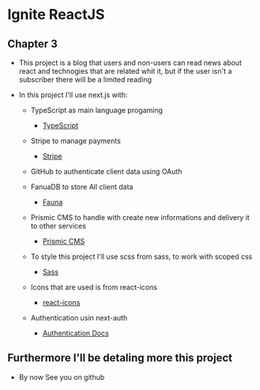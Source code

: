 # Ignite ReactJS

## Chapter 3

- This project is a blog that users and non-users can read news about react and technogies that are related whit it, but if the user isn't a subscriber there will be a limited reading

- In this project I'll use next.js with:

  - TypeScript as main language progaming
    - [TypeScript](https://www.typescriptlang.org/)

  - Stripe to manage payments
    - [Stripe](https://stripe.com/docs/js)
  - GitHub to authenticate client data using OAuth
  
  - FanuaDB to store All client data
    - [Fauna](https://fauna.com/)

  - Prismic CMS to handle with create new informations and delivery it to other services
    - [Prismic CMS](https://prismic.io/)
  
  - To style this project I'll use scss from sass, to work with scoped css
    - [Sass](https://sass-lang.com/)

  - Icons that are used is from react-icons
    - [react-icons](https://react-icons.github.io/react-icons/)

  - Authentication usin next-auth
    - [Authentication Docs](https://next-auth.js.org/)

## Furthermore I'll be detaling more this project

- By now See you on github
